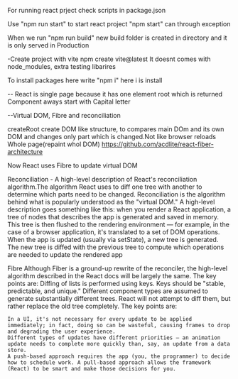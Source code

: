For running react prject check scripts in package.json

Use "npm run start" to start react project "npm start" can through exception

When we run "npm run build" new build folder is created in directory and it is only served in Production


-Create project with vite
npm create vite@latest
It doesnt comes with node_modules, extra testing libarires

To install packages here write "npm i" here i is install

--
React is single page because it has one element root which is returned
Component aways start with Capital letter


--Virtual DOM, Fibre and reconciliation

createRoot create DOM like structure, to compares main DOm and its own DOM and changes only part which is changed.Not like browser reloads Whole page(repaint whol DOM)
https://github.com/acdlite/react-fiber-architecture

Now React uses Fibre to update virtual DOM

Reconciliation - A high-level description of React's reconciliation algorithm.The algorithm React uses to diff one tree with another to determine which parts need to be changed.
Reconciliation is the algorithm behind what is popularly understood as the "virtual DOM." A high-level description goes something like this: when you render a React application, a tree of nodes that describes the app is generated and saved in memory. This tree is then flushed to the rendering environment — for example, in the case of a browser application, it's translated to a set of DOM operations. When the app is updated (usually via setState), a new tree is generated. The new tree is diffed with the previous tree to compute which operations are needed to update the rendered app


Fibre
Although Fiber is a ground-up rewrite of the reconciler, the high-level algorithm described in the React docs will be largely the same. The key points are:
Diffing of lists is performed using keys. Keys should be "stable, predictable, and unique."
Different component types are assumed to generate substantially different trees. React will not attempt to diff them, but rather replace the old tree completely.
The key points are:

    In a UI, it's not necessary for every update to be applied immediately; in fact, doing so can be wasteful, causing frames to drop and degrading the user experience.
    Different types of updates have different priorities — an animation update needs to complete more quickly than, say, an update from a data store.
    A push-based approach requires the app (you, the programmer) to decide how to schedule work. A pull-based approach allows the framework (React) to be smart and make those decisions for you.


































